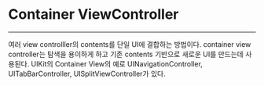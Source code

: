 # Container ViewController

---

여러 view controlller의 contents를 단일 UI에 결합하는 방법이다. container view controller는 탐색을 용이하게 하고 기존 contents 기반으로 새로운 UI를 만드는데 사용된다. UIKit의 Container View의 예로 UINavigationController, UITabBarController, UISplitViewController가 있다. 